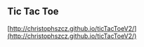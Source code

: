 ## Tic Tac Toe 

[http://christophszcz.github.io/ticTacToeV2/](http://christophszcz.github.io/ticTacToeV2/)
